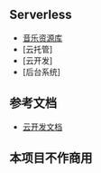 ## Serverless 
- [音乐资源库](https://github.com/Binaryify/NeteaseCloudMusicApi)
- [云托管] 
- [云开发]
- [后台系统]

## 参考文档
- [云开发文档](https://developers.weixin.qq.com/miniprogram/dev/wxcloud/basis/getting-started.html)

## 本项目不作商用

